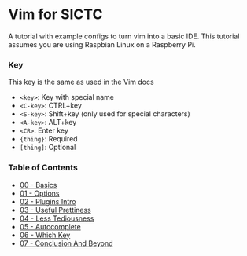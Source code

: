 # Vim for SICTC

A tutorial with example configs to turn vim into a basic IDE. This tutorial
assumes you are using Raspbian Linux on a Raspberry Pi.

### Key

This key is the same as used in the Vim docs

- `<key>`: Key with special name
- `<C-key>`: CTRL+key
- `<S-key>`: Shift+key (only used for special characters)
- `<A-key>`: ALT+key
- `<CR>`: Enter key
- `{thing}`: Required
- `[thing]`: Optional

### Table of Contents

- [00 - Basics](/Tutorial/00-Basics.md)
- [01 - Options](/Tutorial/01-Options.md)
- [02 - Plugins Intro](/Tutorial/02-Plugins-Intro.md)
- [03 - Useful Prettiness](/Tutorial/03-Useful-Prettiness.md)
- [04 - Less Tediousness](/Tutorial/04-Less-Tediousness.md)
- [05 - Autocomplete](/Tutorial/05-Autocomplete.md)
- [06 - Which Key](/Tutorial/06-Which-Key.md)
- [07 - Conclusion And Beyond](/Tutorial/07-Conclusion-and-Beyond.md)
